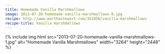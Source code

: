 ```yaml
---
title: Homemade Vanilla Marshmallows
image: 2013-07-20-homemade-vanilla-marshmallows-0.jpg
recipe: http://www.marthastewart.com/341856/vanilla-marshmallows
recipe-title: Vanilla marshmallows
---
```


<div class="photos">
{% include img.html src="2013-07-20-homemade-vanilla-marshmallows-1.jpg" alt="Homemade Vanilla Marshmallows" width="3264" height="2448" %}
</div>
